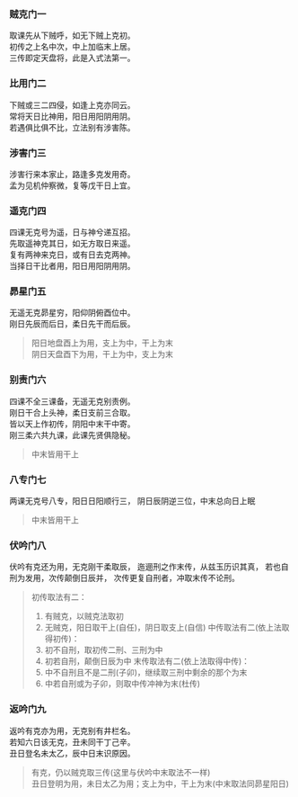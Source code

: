 ### 贼克门一
取课先从下贼呼，如无下贼上克初。  
初传之上名中次，中上加临末上居。  
三传即定天盘将，此是入式法第一。  

### 比用门二
下贼或三二四侵，如逢上克亦同云。  
常将天日比神用，阳日用阳阴用阴。  
若遇俱比俱不比，立法别有涉害陈。

### 涉害门三
涉害行来本家止，路逢多克发用奇。  
孟为见机仲察微，复等戊干日上宜。

### 遥克门四
四课无克号为遥，日与神兮递互招。  
先取遥神克其日，如无方取日来遥。  
复有两神来克日，或有日去克两神。  
当择日干比者用，阳日用阳阴用阴。

### 昴星门五
无遥无克昴星穷，阳仰阴俯酉位中。  
刚日先辰而后日，柔日先干而后辰。
> 阳日地盘酉上为用，支上为中，干上为末  
> 阴日天盘酉下为用，干上为中，支上为末  

### 别责门六
四课不全三课备，无遥无克别责例。  
刚日干合上头神，柔日支前三合取。  
皆以天上作初传，阴阳中末干中寄。  
刚三柔六共九课，此课先贤俱隐秘。
> 中末皆用干上

### 八专门七
两课无克号八专，阳日日阳顺行三，
阴日辰阴逆三位，中末总向日上眠
> 中末皆用干上

### 伏吟门八
伏吟有克还为用，无克刚干柔取辰，
迤逦刑之作末传，从兹玉历识其真，
若也自刑为发用，次传颠倒日辰并，
次传更复自刑者，冲取末传不论刑。
> 初传取法有二：
>   1. 有贼克，以贼克法取初
>   2. 无贼克，阳日取干上(自任)，阴日取支上(自信)
> 中传取法有二(依上法取得初传)：
>   1. 初不自刑，取初传二刑、三刑为中
>   2. 初若自刑，颠倒日辰为中
> 末传取法有二(依上法取得中传)：
>   1. 中不自刑且不是二刑(子卯)，继续取三刑中剩余的那个为末
>   2. 中若自刑或为子卯，则取中传冲神为末(杜传)

### 返吟门九
返吟有克亦为用，无克别有井栏名。  
若知六日该无克，丑未同干丁己辛。  
丑日登名未太乙，辰中日末识原因。
> 有克，仍以贼克取三传(这里与伏吟中末取法不一样)  
> 丑日登明为用，未日太乙为用；支上为中，干上为末(中末取法同昴星阳日)
